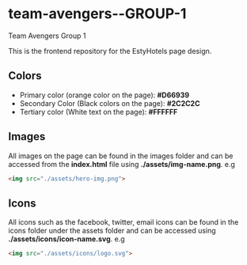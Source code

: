 # team-avengers--GROUP-1
Team Avengers Group 1

This is the frontend repository for the EstyHotels page design.

## Colors
 - Primary color (orange color on the page): **#D66939**
 - Secondary Color (Black colors on the page): **#2C2C2C**
 - Tertiary color (White text on the page): **#FFFFFF**

## Images

All images on the page can be found in the images folder and can be accessed from the __index.html__ file using **./assets/img-name.png**. e.g
```html
<img src="./assets/hero-img.png">
```

## Icons

All icons such as the facebook, twitter, email icons can be found in the icons folder under the assets folder and can be accessed using **./assets/icons/icon-name.svg**. e.g
```html
<img src="./assets/icons/logo.svg">
```

